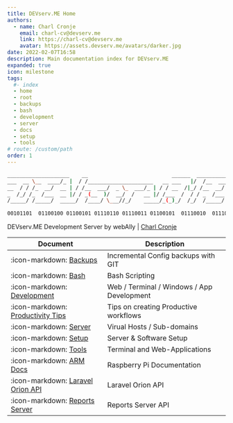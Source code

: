 ```yaml
---
title: DEVserv.ME Home
authors:
  - name: Charl Cronje
    email: charl-cv@devserv.me
    link: https://charl-cv@devserv.me
    avatar: https://assets.devserv.me/avatars/darker.jpg
date: 2022-02-07T16:58
description: Main documentation index for DEVserv.ME
expanded: true
icon: milestone
tags: 
  #- index
  - home
  - root
  - backups
  - bash
  - development
  - server
  - docs
  - setup
  - tools
# route: /custom/path
order: 1
---
```


```sh
____________________    __                           ______  ____________
___  __ \__  ____/_ |  / /_____________________   __ ___   |/  /__  ____/
__  / / /_  __/  __ | / /__  ___/  _ \_  ___/_ | / / __  /|_/ /__  __/   
_  /_/ /_  /___  __ |/ / _(__  )/  __/  /   __ |/ /___  /  / / _  /___   
/_____/ /_____/  _____/  /____/ \___//_/    _____/_(_)_/  /_/  /_____/   
                                                                        
00101101  01100100 01100101 01110110 01110011 01100101  01110010  01110110 
```

DEVserv.ME Development Server by webAlly | [Charl Cronje](https://charl-cv.devserv.me)

| Document                                                           | Description                                       |
|--------------------------------------------------------------------|---------------------------------------------------|
| :icon-markdown: [Backups](https://backup-docs.devserv.me)          | Incremental Config backups with GIT               |
| :icon-markdown: [Bash](https://bash-docs.devserv.me)               | Bash Scripting                                    |
| :icon-markdown: [Development](https://dev-docs.devserv.me)         | Web / Terminal / Windows / App Development        |
| :icon-markdown: [Productivity Tips](https://tips-docs.devserv.me)  | Tips on creating Productive workflows             |
| :icon-markdown: [Server](https://server-docs.devserv.me)           | Virual Hosts / Sub-domains                        |
| :icon-markdown: [Setup](https://setup-docs.devserv.me)             | Server & Software Setup                           |
| :icon-markdown: [Tools](https://tools-docs.devserv.me)             | Terminal and Web-Applications                     |
| :icon-markdown: [ARM Docs](https://arm-docs.devserv.me)            | Raspberry Pi Documentation                        |
| :icon-markdown: [Laravel Orion API](https://orion-docs.devserv.me) | Laravel Orion API                                 |
| :icon-markdown: [Reports Server](https://reports-docs.devserv.me)  | Reports Server API                                |